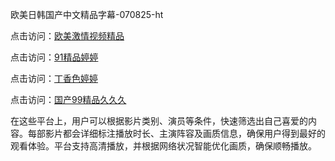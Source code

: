 欧美日韩国产中文精品字幕-070825-ht

点击访问：<a href="https://heiliaowzu4ur.pages.dev">欧美激情视频精品</a>

点击访问：<a href="https://heiliaozj3tjd.pages.dev">91精品婷婷</a>

点击访问：<a href="https://heiliaoe8ajia.pages.dev">丁香色婷婷</a>

点击访问：<a href="https://heiliaoxqkkct.pages.dev">国产99精品久久久</a>

在这些平台上，用户可以根据影片类别、演员等条件，快速筛选出自己喜爱的内容。每部影片都会详细标注播放时长、主演阵容及画质信息，确保用户得到最好的观看体验。平台支持高清播放，并根据网络状况智能优化画质，确保顺畅播放。

<span style="display:none;">[Canonical link](）</span>
